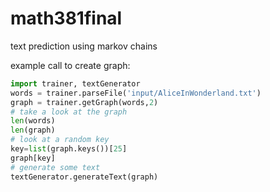 # math381final
text prediction using markov chains

example call to create graph:

```python
import trainer, textGenerator
words = trainer.parseFile('input/AliceInWonderland.txt')
graph = trainer.getGraph(words,2)
# take a look at the graph
len(words)
len(graph)  
# look at a random key
key=list(graph.keys())[25]
graph[key]
# generate some text
textGenerator.generateText(graph)
````